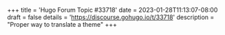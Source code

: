 +++
title = 'Hugo Forum Topic #33718'
date = 2023-01-28T11:13:07-08:00
draft = false
details = 'https://discourse.gohugo.io/t/33718'
description = "Proper way to translate a theme"
+++
